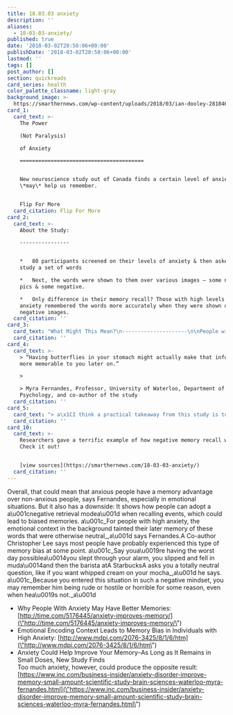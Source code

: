 ```yaml
---
title: 18.03.03 anxiety
description: ''
aliases:
  - 18-03-03-anxiety/
published: true
date: '2018-03-02T20:50:06+00:00'
publishDate: '2018-03-02T20:50:06+00:00'
lastmod: ''
tags: []
post_author: []
section: quickreads
card_series: health
color_palette_classname: light-gray
background_image: >-
  https://smarthernews.com/wp-content/uploads/2018/03/ian-dooley-281846-unsplash-360x360.jpg
card_1:
  card_text: >-
    The Power  

    (Not Paralysis)  

    of Anxiety

    ========================================


    New neuroscience study out of Canada finds a certain level of anxiety
    \*may\* help us remember.


    Flip For More
  card_citation: Flip For More
card_2:
  card_text: >-
    About the Study:

    ----------------


    *   80 participants screened on their levels of anxiety & then asked to
    study a set of words

    *   Next, the words were shown to them over various images – some neutral
    pics & some negative.

    *   Only difference in their memory recall? Those with high levels of
    anxiety remembered the words more accurately when they were shown over the
    negative images.
  card_citation: ''
card_3:
  card_text: "What Might This Mean?\n---------------------\n\nPeople with some anxiety may remember an event or moment more vividly, but with a tainted negative light that may be unwarranted.\n\nReaffirmed anxiety a\x1C**sweet spot**a\x1D: some anxiety helps us rememberA a\x14 too much might make our memory recall less accurate."
  card_citation: ''
card_4:
  card_text: >-
    > “Having butterflies in your stomach might actually make that information
    more memorable to you later on.”

    > 

    > Myra Fernandes, Professor, University of Waterloo, Department of
    Psychology, and co-author of the study
  card_citation: ''
card_5:
  card_text: "> a\x1CI think a practical takeaway from this study is to be aware of the biases youa\x19re bringing to the table and know that they might affect how youa\x19re seeing everything and remembering it later.a\x1D\n> \n> Christopher Lee, Professor, University of Waterloo, Department of Psychology, and co-author of the study"
  card_citation: ''
card_10:
  card_text: >-
    Researchers gave a terrific example of how negative memory recall works -
    Check it out!


    [view sources](https://smarthernews.com/18-03-03-anxiety/)
  card_citation: ''
---
```

Overall, that could mean that anxious people have a memory advantage over non-anxious people, says Fernandes, especially in emotional situations. But it also has a downside: It shows how people can adopt a a\\u001cnegative retrieval modea\\u001d when recalling events, which could lead to biased memories. a\\u001c_For people with high anxiety, the emotional context in the background tainted their later memory of these words that were otherwise neutral_,a\\u001d says Fernandes.A Co-author Christopher Lee says most people have probably experienced this type of memory bias at some point. a\\u001c_Say youa\\u0019re having the worst day possiblea\\u0014you slept through your alarm, you slipped and fell in muda\\u0014and then the barista atA StarbucksA asks you a totally neutral question, like if you want whipped cream on your mocha_,a\\u001d he says. a\\u001c_Because you entered this situation in such a negative mindset, you may remember him being rude or hostile or horrible for some reason, even when hea\\u0019s not._a\\u001d

*   Why People With Anxiety May Have Better Memories: [http://time.com/5176445/anxiety-improves-memory/](\"http://time.com/5176445/anxiety-improves-memory/\")
*   Emotional Encoding Context Leads to Memory Bias in Individuals with High Anxiety: [http://www.mdpi.com/2076-3425/8/1/6/htm](\"http://www.mdpi.com/2076-3425/8/1/6/htm\")
*   Anxiety Could Help Improve Your Memory–As Long as It Remains in Small Doses, New Study Finds  
    Too much anxiety, however, could produce the opposite result: [https://www.inc.com/business-insider/anxiety-disorder-improve-memory-small-amount-scientific-study-brain-sciences-waterloo-myra-fernandes.html](\"https://www.inc.com/business-insider/anxiety-disorder-improve-memory-small-amount-scientific-study-brain-sciences-waterloo-myra-fernandes.html\")